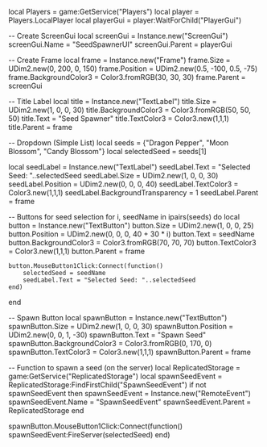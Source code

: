 local Players = game:GetService("Players")
local player = Players.LocalPlayer
local playerGui = player:WaitForChild("PlayerGui")

-- Create ScreenGui
local screenGui = Instance.new("ScreenGui")
screenGui.Name = "SeedSpawnerUI"
screenGui.Parent = playerGui

-- Create Frame
local frame = Instance.new("Frame")
frame.Size = UDim2.new(0, 200, 0, 150)
frame.Position = UDim2.new(0.5, -100, 0.5, -75)
frame.BackgroundColor3 = Color3.fromRGB(30, 30, 30)
frame.Parent = screenGui

-- Title Label
local title = Instance.new("TextLabel")
title.Size = UDim2.new(1, 0, 0, 30)
title.BackgroundColor3 = Color3.fromRGB(50, 50, 50)
title.Text = "Seed Spawner"
title.TextColor3 = Color3.new(1,1,1)
title.Parent = frame

-- Dropdown (Simple List)
local seeds = {"Dragon Pepper", "Moon Blossom", "Candy Blossom"}
local selectedSeed = seeds[1]

local seedLabel = Instance.new("TextLabel")
seedLabel.Text = "Selected Seed: "..selectedSeed
seedLabel.Size = UDim2.new(1, 0, 0, 30)
seedLabel.Position = UDim2.new(0, 0, 0, 40)
seedLabel.TextColor3 = Color3.new(1,1,1)
seedLabel.BackgroundTransparency = 1
seedLabel.Parent = frame

-- Buttons for seed selection
for i, seedName in ipairs(seeds) do
    local button = Instance.new("TextButton")
    button.Size = UDim2.new(1, 0, 0, 25)
    button.Position = UDim2.new(0, 0, 0, 40 + 30 * i)
    button.Text = seedName
    button.BackgroundColor3 = Color3.fromRGB(70, 70, 70)
    button.TextColor3 = Color3.new(1,1,1)
    button.Parent = frame

    button.MouseButton1Click:Connect(function()
        selectedSeed = seedName
        seedLabel.Text = "Selected Seed: "..selectedSeed
    end)
end

-- Spawn Button
local spawnButton = Instance.new("TextButton")
spawnButton.Size = UDim2.new(1, 0, 0, 30)
spawnButton.Position = UDim2.new(0, 0, 1, -30)
spawnButton.Text = "Spawn Seed"
spawnButton.BackgroundColor3 = Color3.fromRGB(0, 170, 0)
spawnButton.TextColor3 = Color3.new(1,1,1)
spawnButton.Parent = frame

-- Function to spawn a seed (on the server)
local ReplicatedStorage = game:GetService("ReplicatedStorage")
local spawnSeedEvent = ReplicatedStorage:FindFirstChild("SpawnSeedEvent")
if not spawnSeedEvent then
    spawnSeedEvent = Instance.new("RemoteEvent")
    spawnSeedEvent.Name = "SpawnSeedEvent"
    spawnSeedEvent.Parent = ReplicatedStorage
end

spawnButton.MouseButton1Click:Connect(function()
    spawnSeedEvent:FireServer(selectedSeed)
end)
